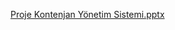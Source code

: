 [Proje Kontenjan Yönetim Sistemi.pptx](https://github.com/baykirac/AcademicianAndStudentMS/files/13754169/Proje.Kontenjan.Yonetim.Sistemi.pptx)
